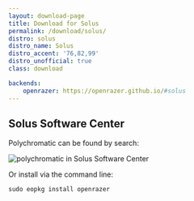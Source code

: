 ```yaml
---
layout: download-page
title: Download for Solus
permalink: /download/solus/
distro: solus
distro_name: Solus
distro_accent: '76,82,99'
distro_unofficial: true
class: download

backends:
    openrazer: https://openrazer.github.io/#solus
---
```


## Solus Software Center

Polychromatic can be found by search:

![polychromatic in Solus Software Center](/assets/img/downloads/solus-software-center.png)

Or install via the command line:

```shell
sudo eopkg install openrazer
```

